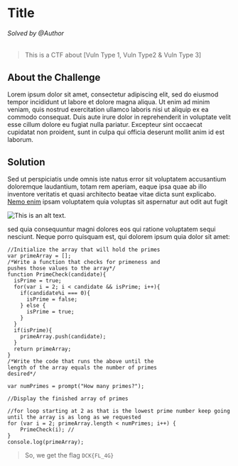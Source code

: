 # Title 
###### Solved by @Author
> This is a CTF about [Vuln Type 1, Vuln Type2 & Vuln Type 3]
## About the Challenge
Lorem ipsum dolor sit amet, consectetur adipiscing elit, sed do eiusmod tempor incididunt ut labore et dolore magna aliqua. Ut enim ad minim veniam, quis nostrud exercitation ullamco laboris nisi ut aliquip ex ea commodo consequat. Duis aute irure dolor in reprehenderit in voluptate velit esse cillum dolore eu fugiat nulla pariatur. Excepteur sint occaecat cupidatat non proident, sunt in culpa qui officia deserunt mollit anim id est laborum.
## Solution

Sed ut perspiciatis unde omnis iste natus error sit voluptatem accusantium doloremque laudantium, totam rem aperiam, eaque ipsa quae ab illo inventore veritatis et quasi architecto beatae vitae dicta sunt explicabo. [Nemo enim](instagram.com/duckwareteam/) ipsam voluptatem quia voluptas sit aspernatur aut odit aut fugit


![This is an alt text.](/image/sample.webp "This is a sample image")

sed quia consequuntur magni dolores eos qui ratione voluptatem sequi nesciunt. Neque porro quisquam est, qui dolorem ipsum quia dolor sit amet:

```
//Initialize the array that will hold the primes
var primeArray = [];
/*Write a function that checks for primeness and
pushes those values to the array*/
function PrimeCheck(candidate){
  isPrime = true;
  for(var i = 2; i < candidate && isPrime; i++){
    if(candidate%i === 0){
      isPrime = false;
    } else {
      isPrime = true;
    }
  }
  if(isPrime){
    primeArray.push(candidate);
  }
  return primeArray;
}
/*Write the code that runs the above until the
length of the array equals the number of primes
desired*/

var numPrimes = prompt("How many primes?");

//Display the finished array of primes

//for loop starting at 2 as that is the lowest prime number keep going until the array is as long as we requested
for (var i = 2; primeArray.length < numPrimes; i++) {   
    PrimeCheck(i); //
}
console.log(primeArray);
```



> So, we get the flag `DCK{FL_4G}`

